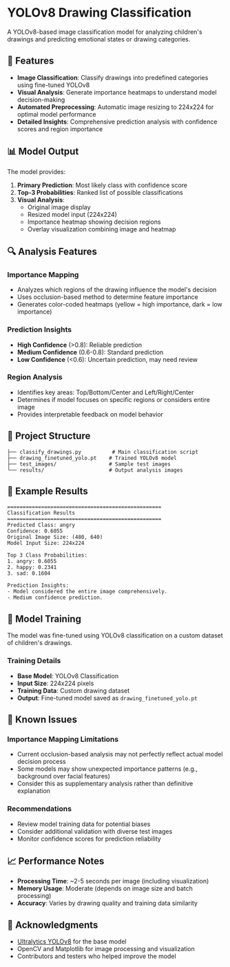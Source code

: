 # YOLOv8 Drawing Classification

A YOLOv8-based image classification model for analyzing children's drawings and predicting emotional states or drawing categories.

## 🎯 Features

- **Image Classification**: Classify drawings into predefined categories using fine-tuned YOLOv8
- **Visual Analysis**: Generate importance heatmaps to understand model decision-making
- **Automated Preprocessing**: Automatic image resizing to 224x224 for optimal model performance
- **Detailed Insights**: Comprehensive prediction analysis with confidence scores and region importance

## 📊 Model Output

The model provides:

1. **Primary Prediction**: Most likely class with confidence score
2. **Top-3 Probabilities**: Ranked list of possible classifications
3. **Visual Analysis**: 
   - Original image display
   - Resized model input (224x224)
   - Importance heatmap showing decision regions
   - Overlay visualization combining image and heatmap

## 🔍 Analysis Features

### Importance Mapping
- Analyzes which regions of the drawing influence the model's decision
- Uses occlusion-based method to determine feature importance
- Generates color-coded heatmaps (yellow = high importance, dark = low importance)

### Prediction Insights
- **High Confidence** (>0.8): Reliable prediction
- **Medium Confidence** (0.6-0.8): Standard prediction
- **Low Confidence** (<0.6): Uncertain prediction, may need review

### Region Analysis
- Identifies key areas: Top/Bottom/Center and Left/Right/Center
- Determines if model focuses on specific regions or considers entire image
- Provides interpretable feedback on model behavior

## 📁 Project Structure

```
├── classify_drawings.py          # Main classification script
├── drawing_finetuned_yolo.pt    # Trained YOLOv8 model
├── test_images/                 # Sample test images
└── results/                     # Output analysis images
```

## 🎨 Example Results

```
==================================================
Classification Results
==================================================
Predicted Class: angry
Confidence: 0.6055
Original Image Size: (480, 640)
Model Input Size: 224x224

Top 3 Class Probabilities:
1. angry: 0.6055
2. happy: 0.2341
3. sad: 0.1604

Prediction Insights:
- Model considered the entire image comprehensively.
- Medium confidence prediction.
```

## 🔧 Model Training

The model was fine-tuned using YOLOv8 classification on a custom dataset of children's drawings. 

### Training Details
- **Base Model**: YOLOv8 Classification
- **Input Size**: 224x224 pixels
- **Training Data**: Custom drawing dataset
- **Output**: Fine-tuned model saved as `drawing_finetuned_yolo.pt`

## 🚨 Known Issues

### Importance Mapping Limitations
- Current occlusion-based analysis may not perfectly reflect actual model decision process
- Some models may show unexpected importance patterns (e.g., background over facial features)
- Consider this as supplementary analysis rather than definitive explanation

### Recommendations
- Review model training data for potential biases
- Consider additional validation with diverse test images
- Monitor confidence scores for prediction reliability

## 📈 Performance Notes

- **Processing Time**: ~2-5 seconds per image (including visualization)
- **Memory Usage**: Moderate (depends on image size and batch processing)
- **Accuracy**: Varies by drawing quality and training data similarity

## 🙏 Acknowledgments

- [Ultralytics YOLOv8](https://github.com/ultralytics/ultralytics) for the base model
- OpenCV and Matplotlib for image processing and visualization
- Contributors and testers who helped improve the model
